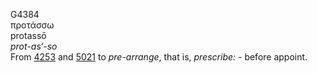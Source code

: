 <body>
  <p>G4384<br>  προτάσσω  <br> protassō  <br><i>prot-as‘-so </i><br>From <a href="g4253.htm">4253</a> and <a href="g5021.htm">5021</a>  to <i>pre-arrange</i>, that is, <i>prescribe:</i> - before appoint.<br></p>
 </body>